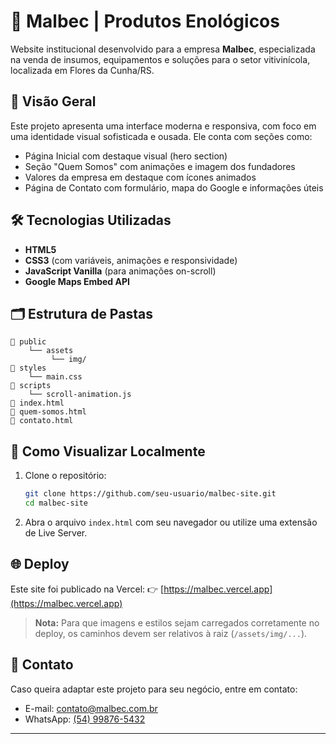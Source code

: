 # 🌿 Malbec | Produtos Enológicos

Website institucional desenvolvido para a empresa **Malbec**, especializada na venda de insumos, equipamentos e soluções para o setor vitivinícola, localizada em Flores da Cunha/RS.

## 📌 Visão Geral

Este projeto apresenta uma interface moderna e responsiva, com foco em uma identidade visual sofisticada e ousada. Ele conta com seções como:

- Página Inicial com destaque visual (hero section)
- Seção "Quem Somos" com animações e imagem dos fundadores
- Valores da empresa em destaque com ícones animados
- Página de Contato com formulário, mapa do Google e informações úteis

## 🛠 Tecnologias Utilizadas

- **HTML5**
- **CSS3** (com variáveis, animações e responsividade)
- **JavaScript Vanilla** (para animações on-scroll)
- **Google Maps Embed API**

## 🗂 Estrutura de Pastas

```
📁 public
    └── assets
         └── img/
📁 styles
    └── main.css
📁 scripts
    └── scroll-animation.js
📄 index.html
📄 quem-somos.html
📄 contato.html
```

## 🚀 Como Visualizar Localmente

1. Clone o repositório:

   ```bash
   git clone https://github.com/seu-usuario/malbec-site.git
   cd malbec-site
   ```

2. Abra o arquivo `index.html` com seu navegador ou utilize uma extensão de Live Server.

## 🌐 Deploy

Este site foi publicado na Vercel:
👉 [https://malbec.vercel.app](https://malbec.vercel.app)

> **Nota:** Para que imagens e estilos sejam carregados corretamente no deploy, os caminhos devem ser relativos à raiz (`/assets/img/...`).

## 📧 Contato

Caso queira adaptar este projeto para seu negócio, entre em contato:

- E-mail: [contato@malbec.com.br](mailto:contato@malbec.com.br)
- WhatsApp: [(54) 99876-5432](https://wa.me/5554998765432)

---
